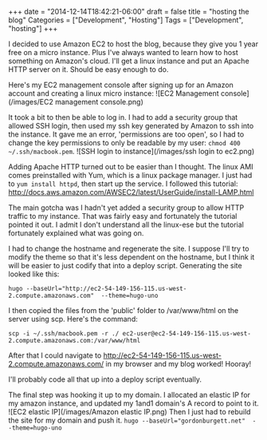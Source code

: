 +++
date = "2014-12-14T18:42:21-06:00"
draft = false
title = "hosting the blog"
Categories = ["Development", "Hosting"]
Tags = ["Development", "hosting"]
+++

I decided to use Amazon EC2 to host the blog, because they give you 1 year free on a micro instance.  Plus I've always wanted to learn how to host something on Amazon's cloud.  I'll get a linux instance and put an Apache HTTP server on it.  Should be easy enough to do.

Here's my EC2 management console after signing up for an Amazon account and creating a linux micro instance:
![EC2 Management console](/images/EC2 management console.png)

It took a bit to then be able to log in.  I had to add a security group that allowed SSH login, then used my ssh key generated by Amazon to ssh into the instance.  It gave me an error, 'permissions are too open', so I had to change the key permissions to only be readable by my user: `chmod 400 ~/.ssh/macbook.pem`.
![SSH login to instance](/images/ssh login to ec2.png)

Adding Apache HTTP turned out to be easier than I thought.  The linux AMI comes preinstalled with Yum, which is a linux package manager.  I just had to `yum install httpd`, then start up the service.  I followed this tutorial: http://docs.aws.amazon.com/AWSEC2/latest/UserGuide/install-LAMP.html

The main gotcha was I hadn't yet added a security group to allow HTTP traffic to my instance.  That was fairly easy and fortunately the tutorial pointed it out.  I admit I don't understand all the linux-ese but the tutorial fortunately explained what was going on.

I had to change the hostname and regenerate the site.  I suppose I'll try to modify the theme so that it's less dependent on the hostname, but I think it will be easier to just codify that into a deploy script.  Generating the site looked like this:

`hugo --baseUrl="http://ec2-54-149-156-115.us-west-2.compute.amazonaws.com"  --theme=hugo-uno`

I then copied the files from the 'public' folder to /var/www/html on the server using scp.  Here's the command:

`scp -i ~/.ssh/macbook.pem -r ./ ec2-user@ec2-54-149-156-115.us-west-2.compute.amazonaws.com:/var/www/html`

After that I could navigate to http://ec2-54-149-156-115.us-west-2.compute.amazonaws.com/ in my browser and my blog worked!  Hooray!

I'll probably code all that up into a deploy script eventually.

The final step was hooking it up to my domain.  I allocated an elastic IP for my amazon instance, and updated my 1and1 domain's A record to point to it.
![EC2 elastic IP](/images/Amazon elastic IP.png)
Then I just had to rebuild the site for my domain and push it.
`hugo --baseUrl="gordonburgett.net"  --theme=hugo-uno`